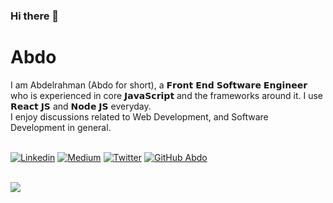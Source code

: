 ### Hi there 👋

# Abdo

I am Abdelrahman (Abdo for short), a 𝗙𝗿𝗼𝗻𝘁 𝗘𝗻𝗱 𝗦𝗼𝗳𝘁𝘄𝗮𝗿𝗲 𝗘𝗻𝗴𝗶𝗻𝗲𝗲𝗿 who is experienced in core 𝗝𝗮𝘃𝗮𝗦𝗰𝗿𝗶𝗽𝘁 and the frameworks around it. I use 𝗥𝗲𝗮𝗰𝘁 𝗝𝗦 and 𝗡𝗼𝗱𝗲 𝗝𝗦 everyday. <br/>
I enjoy discussions related to Web Development, and Software Development in general.
<br/><br/>

[![Linkedin](https://img.shields.io/badge/-LinkedIn-222222?style=flat-square&logo=Linkedin&logoColor=white&link=https://www.linkedin.com/in/abdo2m2)](https://www.linkedin.com/in/abdo2m2)
[![Medium](https://img.shields.io/badge/-Medium-222222?style=flat-square&logo=medium&logoColor=white&link=https://medium.com/@abdo2m2)](https://medium.com/@abdo2m2)
[![Twitter](https://img.shields.io/badge/-Twitter-222222?style=flat-square&logo=twitter&logoColor=white&link=https://twitter.com/abdo2m2)](https://twitter.com/abdo2m2)
[![GitHub Abdo](https://img.shields.io/github/followers/abdo?label=follow&style=social)](https://github.com/abdo)

<br/>

<img src="https://github-readme-stats.vercel.app/api/top-langs/?username=abdo&layout=compact&hide=html" />

<!--
<br/>

<img src="https://github-readme-stats.vercel.app/api?username=abdo&show_icons=true&hide=contribs,issues,stars&layout=compact" />

--->

<!---
_Last updated: January 2021_
--->

<!--
**abdo/abdo** is a ✨ _special_ ✨ repository because its `README.md` (this file) appears on your GitHub profile.

Here are some ideas to get you started:

- 🔭 I’m currently working on ...
- 🌱 I’m currently learning ...
- 👯 I’m looking to collaborate on ...
- 🤔 I’m looking for help with ...
- 💬 Ask me about ...
- 📫 How to reach me: ...
- 😄 Pronouns: ...
- ⚡ Fun fact: ...
-->
